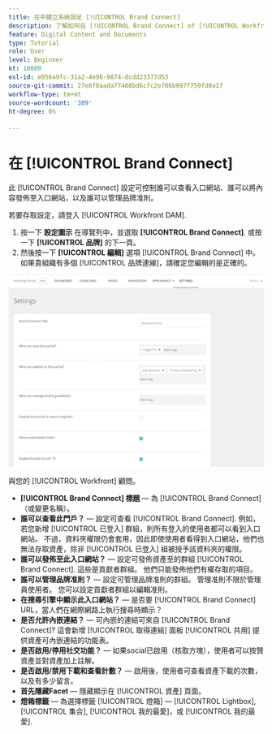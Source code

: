 ```yaml
---
title: 在中建立系統設定 [!UICONTROL Brand Connect]
description: 了解如何在 [!UICONTROL Brand Connect] of [!UICONTROL Workfront DAM].
feature: Digital Content and Documents
type: Tutorial
role: User
level: Beginner
kt: 10089
exl-id: e056a9fc-31a2-4e96-9874-dcdd23377d53
source-git-commit: 27e8f0aada77488bd6cfc2e786b997f759fd0a17
workflow-type: tm+mt
source-wordcount: '389'
ht-degree: 0%

---
```


# 在 [!UICONTROL Brand Connect]

此 [!UICONTROL Brand Connect] 設定可控制誰可以查看入口網站、誰可以將內容發佈至入口網站，以及誰可以管理品牌准則。

若要存取設定，請登入 [!UICONTROL Workfront DAM].

1. 按一下 **設定圖示** 在導覽列中，並選取 **[!UICONTROL Brand Connect]**. 或按一下 **[!UICONTROL 品牌]** 的下一頁。
1. 然後按一下 **[!UICONTROL 編輯]** 選項 [!UICONTROL Brand Connect] 中。 如果貴組織有多個 [!UICONTROL 品牌連線]，請確定您編輯的是正確的。

![Brand Connect設定面板的螢幕擷圖](assets/01-brand-portal-settings.png)

與您的 [!UICONTROL Workfront] 顧問。

* **[!UICONTROL Brand Connect] 標題** — 為 [!UICONTROL Brand Connect] （或變更名稱）。
* **誰可以查看此門戶？** — 設定可查看 [!UICONTROL Brand Connect]. 例如，若您新增 [!UICONTROL 已登入] 群組，則所有登入的使用者都可以看到入口網站。 不過，資料夾權限仍會套用，因此即使使用者看得到入口網站，他們也無法存取資產，除非 [!UICONTROL 已登入] 組被授予該資料夾的權限。
* **誰可以發佈至此入口網站？** — 設定可發佈資產至的群組 [!UICONTROL Brand Connect]. 這些是貢獻者群組。 他們只能發佈他們有權存取的項目。
* **誰可以管理品牌准則？** — 設定可管理品牌准則的群組。 管理准則不限於管理員使用者。 您可以設定貢獻者群組以編輯准則。
* **在搜尋引擎中顯示此入口網站？** — 是否要 [!UICONTROL Brand Connect] URL，當人們在網際網路上執行搜尋時顯示？
* **是否允許內嵌連結？** — 可內嵌的連結可來自 [!UICONTROL Brand Connect]? 這會新增 [!UICONTROL 取得連結] 面板 [!UICONTROL 共用] 提供資產可內嵌連結的功能表。
* **是否啟用/停用社交功能？** — 如果social已啟用（核取方塊），使用者可以按贊資產並對資產加上註解。
* **是否啟用/禁用下載和查看計數？** — 啟用後，使用者可查看資產下載的次數，以及有多少留言。
* **首先隱藏Facet** — 隱藏顯示在 [!UICONTROL 資產] 頁面。
* **燈箱標籤** — 為選擇標籤 [!UICONTROL 燈箱] — [!UICONTROL Lightbox], [!UICONTROL 集合], [!UICONTROL 我的最愛]，或 [!UICONTROL 我的最愛].
